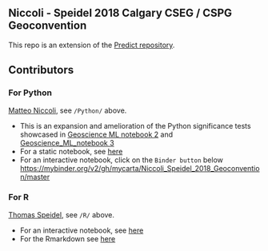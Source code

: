 ## Niccoli - Speidel 2018 Calgary CSEG / CSPG Geoconvention

This repo is an extension of the [Predict repository](https://github.com/mycarta/predict).

## Contributors

### For Python
[Matteo Niccoli](https://github.com/mycarta),  see `/Python/` above.
* This is an expansion and amelioration of the Python significance tests showcased in [Geoscience ML notebook 2](https://github.com/mycarta/predict/blob/master/Geoscience_ML_notebook_2.ipynb) and [Geoscience_ML_notebook 3](https://github.com/mycarta/predict/blob/master/Geoscience_ML_notebook_3.ipynb)
* For a static notebook, see [here](https://github.com/mycarta/Niccoli_Speidel_2018_Geoconvention/blob/master/Python/Python_data_science_tools%20_petroleum_exploration_production.ipynb)
* For an interactive notebook, click on the `Binder button` below
https://mybinder.org/v2/gh/mycarta/Niccoli_Speidel_2018_Geoconvention/master




### For R
[Thomas Speidel](https:/github.com/tspeidel/), see `/R/` above.
* For an interactive notebook, see [here](https://geoconvention2018.updog.co/index.html)
* For the Rmarkdown see [here](https://github.com/mycarta/Niccoli_Speidel_2018_Geoconvention/blob/master/R/geoconference_2018.Rmd)
